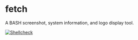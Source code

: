 # fetch
A BASH screenshot, system information, and logo display tool.

[![Shellcheck](https://github.com/KittyKatt/fetch/actions/workflows/main.yml/badge.svg)](https://github.com/KittyKatt/fetch/actions/workflows/main.yml)
